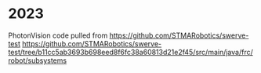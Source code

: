 # 2023
PhotonVision code pulled from 
https://github.com/STMARobotics/swerve-test
https://github.com/STMARobotics/swerve-test/tree/b11cc5ab3693b698eed8f6fc38a60813d21e2f45/src/main/java/frc/robot/subsystems